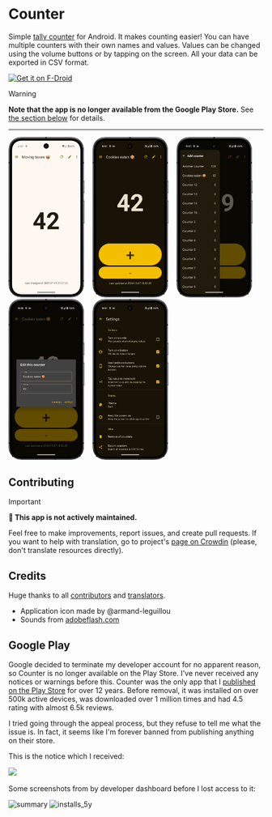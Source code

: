 # Counter

Simple [tally counter](https://en.wikipedia.org/wiki/Tally_counter) for Android. It makes counting easier! You can have multiple counters with their own names and values. Values can be changed using the volume buttons or by tapping on the screen. All your data can be exported in CSV format.

[<img src="https://fdroid.gitlab.io/artwork/badge/get-it-on.png" alt="Get it on F-Droid" height="80" />](https://f-droid.org/packages/me.tsukanov.counter)

> [!WARNING]  
> **Note that the app is no longer available from the Google Play Store.** See [the section below](#google-play) for details.

---

<img src="metadata/en-US/images/phoneScreenshotsFramed/5_framed.png" width="150" />&nbsp;&nbsp;&nbsp;&nbsp;<img src="metadata/en-US/images/phoneScreenshotsFramed/1_framed.png" width="150" />&nbsp;&nbsp;&nbsp;&nbsp;<img src="metadata/en-US/images/phoneScreenshotsFramed/2_framed.png" width="150" />&nbsp;&nbsp;&nbsp;&nbsp;<img src="metadata/en-US/images/phoneScreenshotsFramed/3_framed.png" width="150" />&nbsp;&nbsp;&nbsp;&nbsp;<img src="metadata/en-US/images/phoneScreenshotsFramed/4_framed.png" width="150" />

## Contributing

> [!IMPORTANT]
> **🚧 This app is not actively maintained.**

Feel free to make improvements, report issues, and create pull requests. If you want to help with
translation, go to project's [page on Crowdin](http://crowdin.net/project/simple-counter) (please,
don't translate resources directly).

## Credits

Huge thanks to all [contributors](https://github.com/gentlecat/counter/contributors)
and [translators](https://crowdin.net/project/simple-counter).

* Application icon made by @armand-leguillou
* Sounds from [adobeflash.com](https://www.adobeflash.com/download/sounds/clicks/)

## Google Play

Google decided to terminate my developer account for no apparent reason, so Counter is no longer available on the Play Store. I've never received any notices or warnings before this. Counter was the only app that I [published on the Play Store](https://web.archive.org/web/20250121131910/https://play.google.com/store/apps/details?id=me.tsukanov.counter) for over 12 years. Before removal, it was installed on over 500k active devices, was downloaded over 1 million times and had 4.5 rating with almost 6.5k reviews.

I tried going through the appeal process, but they refuse to tell me what the issue is. In fact, it seems like I'm forever banned from publishing anything on their store.

This is the notice which I received:

![](https://github.com/user-attachments/assets/353c5c36-b043-420a-b1b9-00da3333ea40)

Some screenshots from by developer dashboard before I lost access to it:

<img width="768" alt="summary" src="https://github.com/user-attachments/assets/7dfe7cc3-f8fe-4828-8804-3df5d3d55662" />

<img width="1199" alt="installs_5y" src="https://github.com/user-attachments/assets/fd2b36ed-eaaa-4a8c-bfb5-fd13a1238943" />
